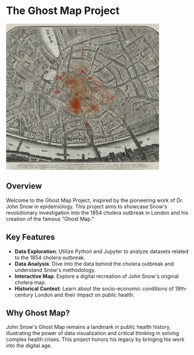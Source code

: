 # The Ghost Map Project

<img src="images/Ghost_map.jpeg" alt="John Snow's Ghost Map" width="420" height="400" />

## Overview
Welcome to the Ghost Map Project, inspired by the pioneering work of Dr. John Snow in epidemiology. This project aims to showcase Snow's revolutionary investigation into the 1854 cholera outbreak in London and his creation of the famous "Ghost Map."

## Key Features
- **Data Exploration**: Utilize Python and Jupyter to analyze datasets related to the 1854 cholera outbreak.
- **Data Analysis**: Dive into the data behind the cholera outbreak and understand Snow's methodology.
- **Interactive Map**: Explore a digital recreation of John Snow's original cholera map. 
- **Historical Context**: Learn about the socio-economic conditions of 19th-century London and their impact on public health.

## Why Ghost Map?
John Snow's Ghost Map remains a landmark in public health history, illustrating the power of data visualization and critical thinking in solving complex health crises. This project honors his legacy by bringing his work into the digital age.

